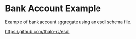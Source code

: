 # Bank Account Example

Example of bank account aggregate using an esdl schema file.

<https://github.com/thalo-rs/esdl>
